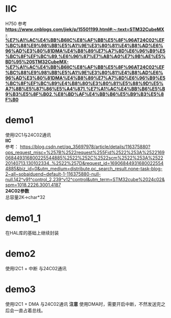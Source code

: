 # IIC
 H750
 参考  
 **https://www.cnblogs.com/jiek/p/15501199.html#:~:text=STM32CubeMX-%E7%A1%AC%E4%BB%B6IIC%E8%AF%BB%E5%8F%96AT24C02%EF%BC%88%E9%98%BB%E5%A1%9E%E3%80%81%E4%B8%AD%E6%96%AD%E3%80%81DMA%E4%B8%89%E7%A7%8D%E6%96%B9%E5%BC%8F%EF%BC%89,%E6%96%87%E7%AB%A0%E7%9B%AE%E5%BD%95%20STM32CubeMX-%E7%A1%AC%E4%BB%B6IIC%E8%AF%BB%E5%8F%96AT24C02%EF%BC%88%E9%98%BB%E5%A1%9E%E3%80%81%E4%B8%AD%E6%96%AD%E3%80%81DMA%E4%B8%89%E7%A7%8D%E6%96%B9%E5%BC%8F%EF%BC%89%E4%B8%80%E3%80%81%E5%88%9D%E5%A7%8B%E5%87%86%E5%A4%871.%E7%A1%AC%E4%BB%B6%E5%B9%B3%E5%8F%B02.%E8%BD%AF%E4%BB%B6%E5%B9%B3%E5%8F%B0**
# demo1
 使用I2C1与24C02通讯  
**IIC**  
参考：
https://blog.csdn.net/qq_35697978/article/details/116375880?ops_request_misc=%257B%2522request%255Fid%2522%253A%2522169068449316800225544885%2522%252C%2522scm%2522%253A%252220140713.130102334..%2522%257D&request_id=169068449316800225544885&biz_id=0&utm_medium=distribute.pc_search_result.none-task-blog-2~all~sobaiduend~default-1-116375880-null-null.142^v91^control_2,239^v12^control&utm_term=STM32cube%2024c02&spm=1018.2226.3001.4187  
**24C02参数**  
 总容量2K->char*32

# demo1_1
在HAL库的基础上继续封装  

# demo2
 使用I2C1 + 中断 与24C02通讯 

# demo3
 使用I2C1 + DMA 与24C02通讯
**注意**
 使用DMA时，需要开启中断，不然发送完之后会一直占着总线。 